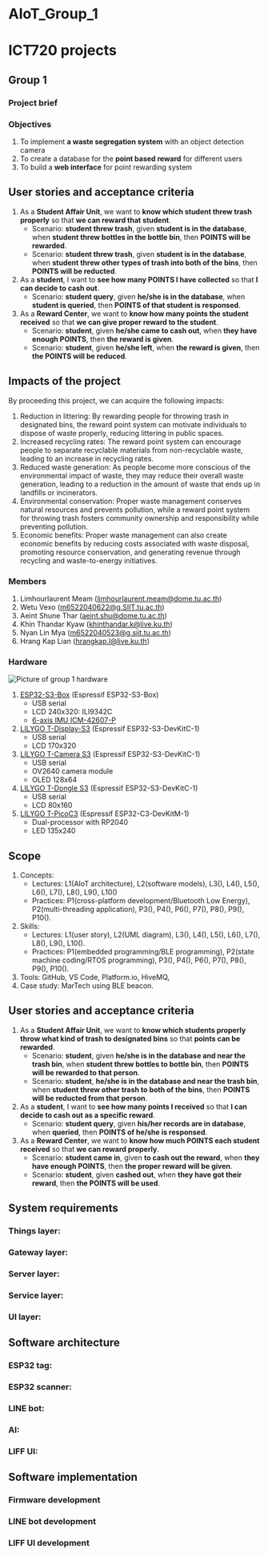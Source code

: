 # AIoT_Group_1

# ICT720 projects

## Group 1
### Project brief

### Objectives
1. To implement **a waste segregation system** with an object detection camera
2. To create a database for the **point based reward** for different users
3. To build a **web interface** for point rewarding system

## User stories and acceptance criteria
1. As a **Student Affair Unit**, we want to **know which student threw trash properly** so that **we can reward that student**.
   * Scenario: **student threw trash**, given **student is in the database**, when **student threw bottles in the bottle bin**, then **POINTS will be rewarded**. 
   * Scenario: **student threw trash**, given **student is in the database**, when **student threw other types of trash into both of the bins**, then **POINTS will be reducted**.
2. As a **student**, I want to **see how many POINTS I have collected** so that **I can decide to cash out**.
   * Scenario: **student query**, given **he/she is in the database**, when **student is queried**, then **POINTS of that student is responsed**.
3. As a **Reward Center**, we want to **know how many points the student received** so that **we can give proper reward to the student**.
   * Scenario: **student**, given **he/she came to cash out**, when **they have enough POINTS**, then **the reward is given**.
   * Scenario: **student**, given **he/she left**, when **the reward is given**, then **the POINTS will be reduced**.

## Impacts of the project
By proceeding this project, we can acquire the following impacts:
   1. Reduction in littering: By rewarding people for throwing trash in designated bins, the reward point system can motivate individuals to dispose of waste properly, 
      reducing littering in public spaces. 
   3. Increased recycling rates: The reward point system can encourage people to separate recyclable materials from non-recyclable waste, leading to an increase in           recycling rates.
   4. Reduced waste generation: As people become more conscious of the environmental impact of waste, they may reduce their overall waste generation, leading to a           reduction in the amount of waste that ends up in landfills or incinerators.
   5. Environmental conservation: Proper waste management conserves natural resources and prevents pollution, while a reward point system for throwing trash fosters         community ownership and responsibility while preventing pollution.
   6. Economic benefits:  Proper waste management can also create economic benefits by reducing costs associated with waste disposal, promoting resource conservation,       and generating revenue through recycling and waste-to-energy initiatives.

### Members
1. Limhourlaurent Meam (limhourlaurent.meam@dome.tu.ac.th)
2. Wetu Vexo (m6522040622@g.SIIT.tu.ac.th)
3. Aeint Shune Thar (aeint.shu@dome.tu.ac.th)
4. Khin Thandar Kyaw (khinthandar.k@live.ku.th)
5. Nyan Lin Mya (m6522040523@g.siit.tu.ac.th)
6. Hrang Kap Lian (hrangkap.l@live.ku.th)

### Hardware
![Picture of group 1 hardware](https://github.com/khinthandarkyaw98/ict720-project/blob/main/images/HW_group_1.jpg)
1. [ESP32-S3-Box](https://github.com/espressif/esp-box) (Espressif ESP32-S3-Box)
   * USB serial
   * LCD 240x320: ILI9342C
   * [6-axis IMU ICM-42607-P](https://invensense.tdk.com/products/motion-tracking/6-axis/icm-42670-p/)
2. [LILYGO T-Display-S3](https://github.com/Xinyuan-LilyGO/T-Display-S3) (Espressif ESP32-S3-DevKitC-1)
   * USB serial
   * LCD 170x320
3. [LILYGO T-Camera S3](https://www.lilygo.cc/products/t-camera-s3) (Espressif ESP32-S3-DevKitC-1)
   * USB serial
   * OV2640 camera module
   * OLED 128x64
4. [LILYGO T-Dongle S3](https://github.com/Xinyuan-LilyGO/T-Dongle-S3) (Espressif ESP32-S3-DevKitC-1)
   * USB serial
   * LCD 80x160
5. [LILYGO T-PicoC3](https://github.com/Xinyuan-LilyGO/T-PicoC3) (Espressif ESP32-C3-DevKitM-1)
   * Dual-processor with RP2040
   * LED 135x240


## Scope
1. Concepts: 
   * Lectures: L1(AIoT architecture), L2(software models), L3(), L4(), L5(), L6(), L7(), L8(), L9(), L10()
   * Practices: P1(cross-platform development/Bluetooth Low Energy), P2(multi-threading application), P3(), P4(), P6(), P7(), P8(), P9(), P10().
2. Skills:
   * Lectures: L1(user story), L2(UML diagram), L3(), L4(), L5(), L6(), L7(), L8(), L9(), L10().
   * Practices: P1(embedded programming/BLE programming), P2(state machine coding/RTOS programming), P3(), P4(), P6(), P7(), P8(), P9(), P10().
3. Tools: GitHub, VS Code, Platform.io, HiveMQ, 
4. Case study: MarTech using BLE beacon.

## User stories and acceptance criteria
1. As a **Student Affair Unit**, we want to **know which students properly throw what kind of trash to designated bins** so that **points can be rewarded**.
   * Scenario: **student**, given **he/she is in the database and near the trash bin**, when **student threw bottles to bottle bin**, then **POINTS will be rewarded to that person**. 
   * Scenario: **student**, **he/she is in the database and near the trash bin**, when **student threw other trash to both of the bins**, then **POINTS will be reducted from that person**.
2. As a **student**, I want to **see how many points I received** so that **I can decide to cash out as a specific reward**.
   * Scenario: **student query**, given **his/her records are in database**, when **queried**, then **POINTS of he/she is responsed**.
3. As a **Reward Center**, we want to **know how much POINTS each student received** so that **we can reward properly**.
   * Scenario: **student came in**, given **to cash out the reward**, when **they have enough POINTS**, then **the proper reward will be given**.
   * Scenario: **student**, given **cashed out**, when **they have got their reward**, then **the POINTS will be used**.

## System requirements
### Things layer:

### Gateway layer:

### Server layer:

### Service layer:

### UI layer:

## Software architecture
### ESP32 tag:

### ESP32 scanner:

### LINE bot:

### AI:

### LIFF UI: 

## Software implementation
### Firmware development

### LINE bot development

### LIFF UI development
